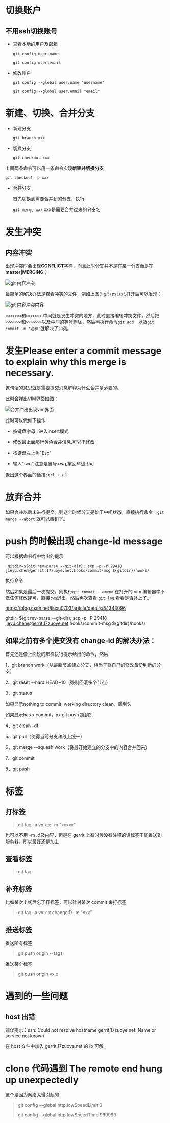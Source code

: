 # 切换账户

## 不用ssh切换账号

- 查看本地的用户及邮箱

    `git config user.name`

    `git config user.email`

- 修改账户

    `git config --global user.name "username"`

    `git config --global user.email "email"`


# 新建、切换、合并分支

- 新建分支

    `git branch xxx`

- 切换分支

    `git checkout xxx`

上面两条命令可以用一条命令实现**新建并切换分支**

 `git checkout -b xxx`

 - 合并分支

    首先切换到需要合并到的分支，执行

    `git merge xxx` xxx是需要合并过来的分支名

# 发生冲突

## 内容冲突

出现冲突时会出现**CONFLICT**字样，而且此时分支并不是在某一分支而是在**master|MERGING**；

![git 内容冲突](http://orzoelfvh.bkt.clouddn.com/git%20%E5%90%88%E5%B9%B6%E5%86%B2%E7%AA%81.png?attname=&e=1498205923&token=cs2nCfx72Y7hW0_NpFYzb3Jab90IJWraRtphMd-q:p3zSW1cLxlaHROLLVYT_o1v_ym4)

最简单的解决办法是查看冲突的文件，例如上图为*git test.txt*,打开后可以发现：

![git 内容冲突内容](http://orzoelfvh.bkt.clouddn.com/git%E5%86%85%E5%AE%B9%E5%86%B2%E7%AA%81%E5%86%85%E5%AE%B9.png?attname=&e=1498206071&token=cs2nCfx72Y7hW0_NpFYzb3Jab90IJWraRtphMd-q:RLFdtKpKUIQVFYWOMg4mos0kllA)

`<<<<<<<`和`>>>>>>>` 中间就是发生冲突的地方，此时直接编辑冲突文件，然后把`<<<<<<<`和`>>>>>>>`以及中间的等号删除，然后再执行命令`git add .`以及`git commit -m '注释'`就解决了冲突。

# 发生Please enter a commit message to explain why this merge is necessary.

这句话的意思就是需要提交消息解释为什么合并是必要的。

此时会弹出VIM界面如图：

![合并冲出出现vim界面](http://orzoelfvh.bkt.clouddn.com/%E5%90%88%E5%B9%B6%E5%86%B2%E7%AA%81%E5%87%BA%E7%8E%B0vim.jpg?attname=&e=1498206503&token=cs2nCfx72Y7hW0_NpFYzb3Jab90IJWraRtphMd-q:SoFxxTDV6yk_odh48Ke-EsqRjEY)

此时可以做如下操作

- 按键盘字母 i 进入insert模式

- 修改最上面那行黄色合并信息,可以不修改

- 按键盘左上角"Esc"

- 输入":wq",注意是冒号+wq,按回车键即可

退出这个界面的话按`ctrl + z`；


# 放弃合并

如果合并以后未进行提交，则这个时候分支是处于中间状态，直接执行命令：`git merge --abort` 就可以撤销了。


# push 的时候出现 change-id message

可以根据命令行中给出的提示
```
 gitdir=$(git rev-parse --git-dir); scp -p -P 29418 jieyu.chen@gerrit.17zuoye.net:hooks/commit-msg ${gitdir}/hooks/
```

执行命令

然后如果是最后一次提交，则执行`git commit --amend` 在打开的 vim 编辑器中不做任何修改即可，直接`:wq`退出，然后再次查看 `git log` 看看是否补上了。


https://blog.csdn.net/liuxu0703/article/details/54343096


gitdir=$(git rev-parse --git-dir); scp -p -P 29418 jieyu.chen@gerrit.17zuoye.net:hooks/commit-msg ${gitdir}/hooks/

## 如果之前有多个提交没有 change-id 的解决办法：

首先还是像上面说的那样执行提示给出的命令，然后

1、git branch work（从最新节点建立分支，相当于将自己的修改备份到新的分支）

2、git reset --hard HEAD~10（强制回滚多个节点）

3、git status 

如果显示nothing to commit, working directory clean，跳到5.

如果显示has x commit，xx git push 跳到2.

4、git clean -df

5、git pull（使得当前分支和线上统一）

6、git merge --squash work（将最开始建立的分支中的内容合并回来）

7、git commit

8、git push


# 标签

## 打标签

> git tag -a vx.x.x -m "xxxxx"

也可以不用 -m 以及内容，但是在 gerrit 上有时候没有注释的话标签不能推送到服务器，所以最好还是加上

## 查看标签

> git tag

## 补充标签

比如某次上线后忘了打标签，可以针对某次 commit 来打标签

> git tag -a vx.x.x changeID -m "xxx"

## 推送标签

推送所有标签

> git push origin --tags  

推送某个标签

> git push origin vx.x



# 遇到的一些问题

## host 出错

错误提示：ssh: Could not resolve hostname gerrit.17zuoye.net: Name or service not known

在 host 文件中加入 gerrit.17zuoye.net 的 ip 可解。

# clone 代码遇到 The remote end hung up unexpectedly

这个是因为网络太慢引起的

> git config --global http.lowSpeedLimit 0
> 
> git config --global http.lowSpeedTime 999999